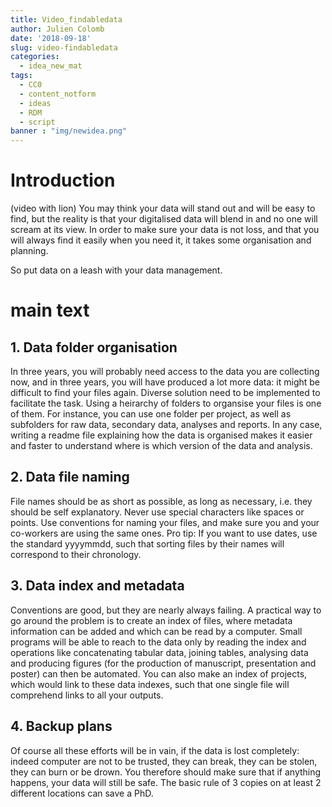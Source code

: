 ```yaml
---
title: Video_findabledata
author: Julien Colomb
date: '2018-09-18'
slug: video-findabledata
categories:
  - idea_new_mat
tags:
  - CC0
  - content_notform
  - ideas
  - RDM
  - script
banner : "img/newidea.png"  
---
```


# Introduction

(video with lion)
You may think your data will stand out and will be easy to find, but the reality is that your digitalised data will blend in and no one will scream at its view.
In order to make sure your data is not loss, and that you will always find it easily when you need it, it takes some organisation and planning.

So put data on a leash with your data management.


# main text



## 1. Data folder organisation

In three years, you will probably need access to the data you are collecting now, and in three years, you will have produced a lot more data: it might be difficult to find your files again.
Diverse solution need to be implemented to facilitate the task. 
Using a heirarchy of folders to organsise your files is one of them. For instance, you can use one folder per project, as well as subfolders for raw data, secondary data, analyses and reports. In any case, writing a readme file explaining how the data is organised makes it easier and faster to understand where is which version of the data and analysis.


## 2. Data file naming

File names should be as short as possible, as long as necessary, i.e. they should be self explanatory. Never use special characters like spaces or points. 
Use conventions for naming your files, and make sure you and your co-workers are using the same ones.
Pro tip: If you want to use dates, use the standard yyyymmdd, such that sorting files by their names will correspond to their chronology. 

## 3. Data index and metadata

Conventions are good, but they are nearly always failing. A practical way to go around the problem is to create an index of files, where metadata information can be added and which can be read by a computer. Small programs will be able to reach to the data only by reading the index and operations like concatenating tabular data, joining tables, analysing data and producing figures (for the production of manuscript, presentation and poster) can then be automated. You can also make an index of projects, which would link to these data indexes, such that one single file will comprehend links to all your outputs.

## 4. Backup plans

Of course all these efforts will be in vain, if the data is lost completely: indeed
computer are not to be trusted, they can break, they can be stolen, they can burn or be drown. You therefore should make sure that if anything happens, your data will still be safe. The basic rule of 3 copies on at least 2 different locations can save a PhD.